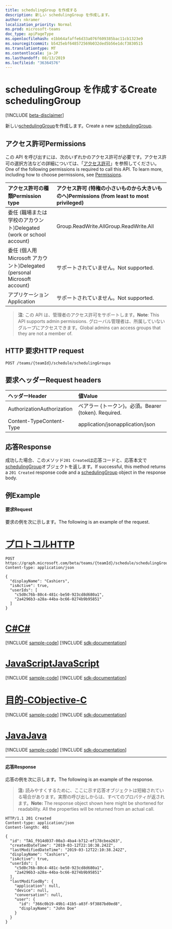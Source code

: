 ```yaml
---
title: schedulingGroup を作成する
description: 新しい schedulingGroup を作成します。
author: nkramer
localization_priority: Normal
ms.prod: microsoft-teams
doc_type: apiPageType
ms.openlocfilehash: e1bb64afaffe6d33a076f609385bac11cb1323e9
ms.sourcegitcommit: b5425ebf648572569b032ded5b56e1dcf3830515
ms.translationtype: MT
ms.contentlocale: ja-JP
ms.lasthandoff: 08/13/2019
ms.locfileid: "36364576"
---
```

# <a name="create-schedulinggroup"></a><span data-ttu-id="30090-103">schedulingGroup を作成する</span><span class="sxs-lookup"><span data-stu-id="30090-103">Create schedulingGroup</span></span>

[!INCLUDE [beta-disclaimer](../../includes/beta-disclaimer.md)]

<span data-ttu-id="30090-104">新しい[schedulingGroup](../resources/schedulinggroup.md)を作成します。</span><span class="sxs-lookup"><span data-stu-id="30090-104">Create a new [schedulingGroup](../resources/schedulinggroup.md).</span></span>

## <a name="permissions"></a><span data-ttu-id="30090-105">アクセス許可</span><span class="sxs-lookup"><span data-stu-id="30090-105">Permissions</span></span>

<span data-ttu-id="30090-p101">この API を呼び出すには、次のいずれかのアクセス許可が必要です。アクセス許可の選択方法などの詳細については、「[アクセス許可](/graph/permissions-reference)」を参照してください。</span><span class="sxs-lookup"><span data-stu-id="30090-p101">One of the following permissions is required to call this API. To learn more, including how to choose permissions, see [Permissions](/graph/permissions-reference).</span></span>

|<span data-ttu-id="30090-108">アクセス許可の種類</span><span class="sxs-lookup"><span data-stu-id="30090-108">Permission type</span></span>      | <span data-ttu-id="30090-109">アクセス許可 (特権の小さいものから大きいものへ)</span><span class="sxs-lookup"><span data-stu-id="30090-109">Permissions (from least to most privileged)</span></span>              |
|:--------------------|:---------------------------------------------------------|
|<span data-ttu-id="30090-110">委任 (職場または学校のアカウント)</span><span class="sxs-lookup"><span data-stu-id="30090-110">Delegated (work or school account)</span></span> | <span data-ttu-id="30090-111">Group.ReadWrite.All</span><span class="sxs-lookup"><span data-stu-id="30090-111">Group.ReadWrite.All</span></span>    |
|<span data-ttu-id="30090-112">委任 (個人用 Microsoft アカウント)</span><span class="sxs-lookup"><span data-stu-id="30090-112">Delegated (personal Microsoft account)</span></span> | <span data-ttu-id="30090-113">サポートされていません。</span><span class="sxs-lookup"><span data-stu-id="30090-113">Not supported.</span></span>    |
|<span data-ttu-id="30090-114">アプリケーション</span><span class="sxs-lookup"><span data-stu-id="30090-114">Application</span></span> | <span data-ttu-id="30090-115">サポートされていません。</span><span class="sxs-lookup"><span data-stu-id="30090-115">Not supported.</span></span> |

> <span data-ttu-id="30090-116">**注**: この API は、管理者のアクセス許可をサポートします。</span><span class="sxs-lookup"><span data-stu-id="30090-116">**Note**: This API supports admin permissions.</span></span> <span data-ttu-id="30090-117">グローバル管理者は、所属していないグループにアクセスできます。</span><span class="sxs-lookup"><span data-stu-id="30090-117">Global admins can access groups that they are not a member of.</span></span>

## <a name="http-request"></a><span data-ttu-id="30090-118">HTTP 要求</span><span class="sxs-lookup"><span data-stu-id="30090-118">HTTP request</span></span>

<!-- { "blockType": "ignored" } -->

```http
POST /teams/{teamId}/schedule/schedulingGroups
```

## <a name="request-headers"></a><span data-ttu-id="30090-119">要求ヘッダー</span><span class="sxs-lookup"><span data-stu-id="30090-119">Request headers</span></span>

| <span data-ttu-id="30090-120">ヘッダー</span><span class="sxs-lookup"><span data-stu-id="30090-120">Header</span></span>       | <span data-ttu-id="30090-121">値</span><span class="sxs-lookup"><span data-stu-id="30090-121">Value</span></span> |
|:---------------|:--------|
| <span data-ttu-id="30090-122">Authorization</span><span class="sxs-lookup"><span data-stu-id="30090-122">Authorization</span></span>  | <span data-ttu-id="30090-p103">ベアラー {トークン}。必須。</span><span class="sxs-lookup"><span data-stu-id="30090-p103">Bearer {token}. Required.</span></span>  |
| <span data-ttu-id="30090-125">Content-Type</span><span class="sxs-lookup"><span data-stu-id="30090-125">Content-Type</span></span>  | <span data-ttu-id="30090-126">application/json</span><span class="sxs-lookup"><span data-stu-id="30090-126">application/json</span></span>  |

## <a name="response"></a><span data-ttu-id="30090-127">応答</span><span class="sxs-lookup"><span data-stu-id="30090-127">Response</span></span>

<span data-ttu-id="30090-128">成功した場合、このメソッド`201 Created`は応答コードと、応答本文で[schedulingGroup](../resources/schedulinggroup.md)オブジェクトを返します。</span><span class="sxs-lookup"><span data-stu-id="30090-128">If successful, this method returns a `201 Created` response code and a [schedulingGroup](../resources/schedulinggroup.md) object in the response body.</span></span>

## <a name="example"></a><span data-ttu-id="30090-129">例</span><span class="sxs-lookup"><span data-stu-id="30090-129">Example</span></span>

#### <a name="request"></a><span data-ttu-id="30090-130">要求</span><span class="sxs-lookup"><span data-stu-id="30090-130">Request</span></span>

<span data-ttu-id="30090-131">要求の例を次に示します。</span><span class="sxs-lookup"><span data-stu-id="30090-131">The following is an example of the request.</span></span>

# <a name="httptabhttp"></a>[<span data-ttu-id="30090-132">プロトコル</span><span class="sxs-lookup"><span data-stu-id="30090-132">HTTP</span></span>](#tab/http)
<!-- {
  "blockType": "request",
  "name": "schedule-post-schedulinggroups"
}-->
```http
POST https://graph.microsoft.com/beta/teams/{teamId}/schedule/schedulingGroups
Content-type: application/json

{
  "displayName": "Cashiers",
  "isActive": true,
  "userIds": [
    "c5d0c76b-80c4-481c-be50-923cd8d680a1",
    "2a4296b3-a28a-44ba-bc66-0274b9b95851"
  ]
}
```
# <a name="ctabcsharp"></a>[<span data-ttu-id="30090-133">C#</span><span class="sxs-lookup"><span data-stu-id="30090-133">C#</span></span>](#tab/csharp)
[!INCLUDE [sample-code](../includes/snippets/csharp/schedule-post-schedulinggroups-csharp-snippets.md)]
[!INCLUDE [sdk-documentation](../includes/snippets/snippets-sdk-documentation-link.md)]

# <a name="javascripttabjavascript"></a>[<span data-ttu-id="30090-134">JavaScript</span><span class="sxs-lookup"><span data-stu-id="30090-134">JavaScript</span></span>](#tab/javascript)
[!INCLUDE [sample-code](../includes/snippets/javascript/schedule-post-schedulinggroups-javascript-snippets.md)]
[!INCLUDE [sdk-documentation](../includes/snippets/snippets-sdk-documentation-link.md)]

# <a name="objective-ctabobjc"></a>[<span data-ttu-id="30090-135">目的-C</span><span class="sxs-lookup"><span data-stu-id="30090-135">Objective-C</span></span>](#tab/objc)
[!INCLUDE [sample-code](../includes/snippets/objc/schedule-post-schedulinggroups-objc-snippets.md)]
[!INCLUDE [sdk-documentation](../includes/snippets/snippets-sdk-documentation-link.md)]

# <a name="javatabjava"></a>[<span data-ttu-id="30090-136">Java</span><span class="sxs-lookup"><span data-stu-id="30090-136">Java</span></span>](#tab/java)
[!INCLUDE [sample-code](../includes/snippets/java/schedule-post-schedulinggroups-java-snippets.md)]
[!INCLUDE [sdk-documentation](../includes/snippets/snippets-sdk-documentation-link.md)]

---


#### <a name="response"></a><span data-ttu-id="30090-137">応答</span><span class="sxs-lookup"><span data-stu-id="30090-137">Response</span></span>

<span data-ttu-id="30090-138">応答の例を次に示します。</span><span class="sxs-lookup"><span data-stu-id="30090-138">The following is an example of the response.</span></span> 

><span data-ttu-id="30090-p104">**注:** 読みやすくするために、ここに示す応答オブジェクトは短縮されている場合があります。実際の呼び出しからは、すべてのプロパティが返されます。</span><span class="sxs-lookup"><span data-stu-id="30090-p104">**Note:** The response object shown here might be shortened for readability. All the properties will be returned from an actual call.</span></span>
<!-- {
  "blockType": "response",
  "truncated": true,
  "@odata.type": "microsoft.graph.schedulingGroup"
} -->

```http
HTTP/1.1 201 Created
Content-type: application/json
Content-length: 401

{
  "id": "TAG_f914d037-00a3-4ba4-b712-ef178cbea263",
  "createdDateTime": "2019-03-12T22:10:38.242Z",
  "lastModifiedDateTime": "2019-03-12T22:10:38.242Z",
  "displayName": "Cashiers",
  "isActive": true,
  "userIds": [
    "c5d0c76b-80c4-481c-be50-923cd8d680a1",
    "2a4296b3-a28a-44ba-bc66-0274b9b95851"
  ],
  "lastModifiedBy": {
    "application": null,
    "device": null,
    "conversation": null,
    "user": {
      "id": "366c0b19-49b1-41b5-a03f-9f3887bd0ed8",
      "displayName": "John Doe"
    }
  }
}
```

<!-- uuid: 8fcb5dbc-d5aa-4681-8e31-b001d5168d79
2015-10-25 14:57:30 UTC -->
<!--
{
  "type": "#page.annotation",
  "description": "Creates a new schedulingGroup",
  "keywords": "",
  "section": "documentation",
  "tocPath": "",
  "suppressions": [
  ]
}
-->
